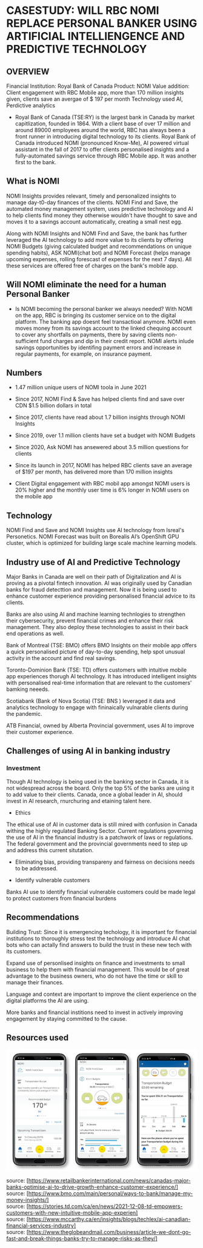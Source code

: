 # CASESTUDY: WILL RBC NOMI REPLACE PERSONAL BANKER USING ARTIFICIAL INTELLIENGENCE AND PREDICTIVE TECHNOLOGY

## OVERVIEW

Financial Institution:  Royal Bank of Canada
Product:                NOMI
Value addition:         Client engagement with RBC Mobile app, more than
                        170 million insights given, clients save an avergae of $ 197 per month
Technology used         AI, Perdictive analytics 


* Royal Bank of Canada (TSE:RY) is the largest bank in Canada by market capitlization, founded in 1864. With a client base of over 17 million and around 89000 employees around the world, RBC has always been a front runner in introducing digital technology to its clients. Royal Bank of Canada introduced NOMI (pronounced Know-Me), AI powered virtual assistant in the fall of 2017 to offer clients personalised insights and a fully-automated savings service through RBC Mobile app. It was another first to the bank. 

## What is NOMI


NOMI Insights provides relevant, timely and personalized insights to manage day-t0-day finances of the clients. NOMI Find and Save, the automated money management system, uses predictive technology and AI to help clients find money they otherwise wouldn't have thought to save and moves it to a savings account automatically, creating a small nest egg.

Along with NOMI Insights and NOMI Find and Save, the bank has further leveraged the AI technology to add more value to its clients by offering NOMI Budgets (giving calculated budget and recommendations on unique spending habits), ASK NOMI(chat bot) and NOMI Forecast (helps manage upcoming expenses, rolling forescast of expenses for the next 7 days). All these services are offered free of charges on the bank's mobile app.

## Will NOMI eliminate the need for a human Personal Banker

* Is NOMI becoming the personal banker we always needed? With NOMI on the app, RBC is bringing its customer service on to the digital platform. The banking app doesnt feel transactioal anymore. NOMI even moves money from its savings account to the linked chequing account to cover any shortfalls on payments, there by saving clients non-sufficient fund charges and dip in their credit report. NOMI alerts inlude savings opportunities by identifing payment errors and increase in regular payments, for example, on insurance payment.

## Numbers

* 1.47 million unique users of NOMI toola in June 2021

* Since 2017, NOMI Find & Save has helped clients find and save over CDN \$1.5 billion dollars in total
* Since 2017, clients have read about 1.7 billion insights through NOMI Insights
* Since 2019, over 1.1 million clients have set a budget with NOMI Budgets
* Since 2020, Ask NOMI has ansewered about 3.5 million questions for clients
* Since its launch in 2017, NOMI has helped RBC clients save an average of $197 per month, has delivered more than 170 million insights
* Client Digital engagement with RBC mobil app amongst NOMI users is 20% higher and the monthly user time is 6% longer in NOMI users on the mobile app


## Technology

NOMI Find and Save and NOMI Insights use AI technology from Isreal's Personetics.
NOMI Forecast was built on Borealis AI’s OpenShift GPU cluster, which is optimized for building large scale machine learning models. 

## Industry use of AI and Predictive Technology

Major Banks in Canada are well on their path of Digitalization and AI is proving as a pivotal fintech innovation. AI was originally used by Canadian banks for fraud detecttion and management. Now it is being used to enhance customer experience providing personalised financial advice to its clients.

Banks are also using AI and machine learning technlogies to strengthen their cybersecurity, prevent financial crimes and enhance their risk management. They also deploy these technologies to assist in their back end operations as well.

Bank of Montreal (TSE: BMO) offers BMO Insights on their mobile app offers a quick personalised picture of day-to-day spending, help spot unusual activity in the account and find real savings.

Toronto-Dominion Bank (TSE: TD) offers customers with intuitive mobile app experiences thorugh AI technology. It has introduced intelligent insights with personalised real-time information that are relevant to the customers' bamking neeeds.

Scotiabank (Bank of Nova Scotia) (TSE: BNS ) leveraged it data and analytics technology to engage with fininaically vulnarable clients during the pandemic. 

ATB Financial, owned by Alberta Provincial government, uses AI to improve their customer experience.


## Challenges of using AI in banking industry

### Investment

Though AI technology is being used in the banking sector in Canada, it is not widespread across the board. Only the top 5% of the banks are using it to add value to their clients. Canada, once a global leader in AI, should invest in AI research, rnurchuring and etaining talent here.

* Ethics

The ethical use of AI in customer data is still mired with confusion in Canada withing the highly regulated Banking Sector. Current regulations governing the use of AI in the financial industry is a patchwork of laws or regulations. The federal government and the provincial governments need to step up and address this current situtation.

* Eliminating bias, providing transpareny and fairness on decisions needs to be addressed.

* Identify vulnerable customers

Banks AI use to identify financial vulnerable customers could be made legal to protect customers from financial burdens

## Recommendations

Building Trust: Since it is emergencing techology, it is important for financial institutions to thoroughly stress test the technology and introduce AI chat bots who can actally find answers to build the trust in these new tech with its customers.

Expand use of personlised insights on finance and investments to small business to help them with financial management. This would be of great advantage to the business owners, who do not have the time or skill to manage their finances.

Language and context are important to improve the client experience on the digital platforms the AI are using. 

More banks and financial institions need to invest in actively improving engagement by staying committed to the cause.

## Resources used

![image](rbc-budgets-mobile-screens.jpg)

source: [https://www.retailbankerinternational.com/news/canadas-major-banks-optimise-ai-to-drive-growth-enhance-customer-experience/]<br>
source: [https://www.bmo.com/main/personal/ways-to-bank/manage-my-money-insights/]<br>
source: [https://stories.td.com/ca/en/news/2021-12-08-td-empowers-customers-with-new-intuitive-mobile-app-experien]<br>
source: [https://www.mccarthy.ca/en/insights/blogs/techlex/ai-canadian-financial-services-industry]<br>
source: [https://www.theglobeandmail.com/business/article-we-dont-go-fast-and-break-things-banks-try-to-manage-risks-as-they/]